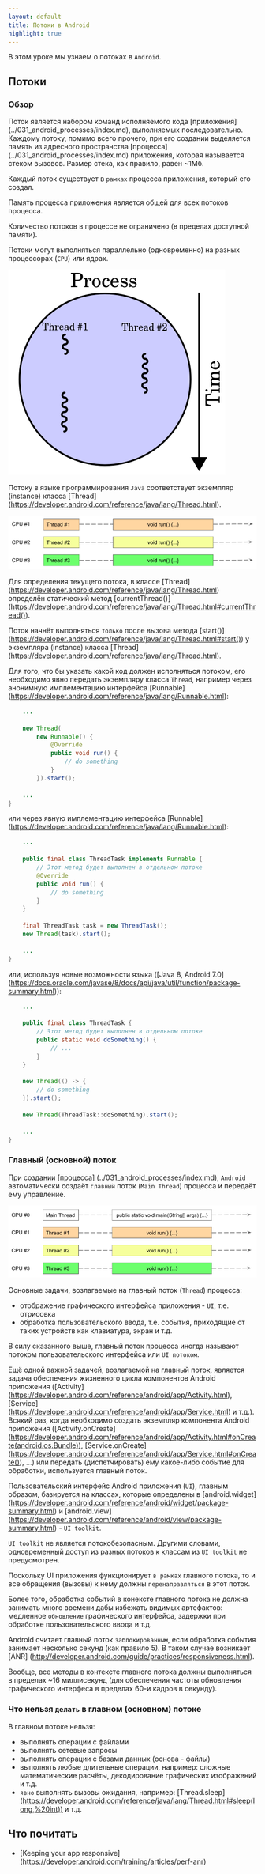 ```yaml
---
layout: default
title: Потоки в Android
highlight: true
---
```


В этом уроке мы узнаем о потоках в `Android`.

##  Потоки

### Обзор

Поток является набором команд исполняемого кода [приложения] (../031_android_processes/index.md), выполняемых последовательно. Каждому потоку, помимо всего прочего, при его создании выделяется память из адресного пространства [процесса] (../031_android_processes/index.md) приложения, которая называется стеком вызовов. Размер стека, как правило, равен ~1Мб.

Каждый поток существует в `рамках` процесса приложения, который его создал.

Память процесса приложения является общей для всех потоков процесса.

Количество потоков в процессе не ограничено (в пределах доступной памяти).

Потоки могут выполняться параллельно (одновременно) на разных процессорах (`CPU`) или ядрах.

<img src="./img/Multithreaded_process.png"/>

Потоку в языке программирования `Java` соответствует экземпляр (instance) класса [Thread] (https://developer.android.com/reference/java/lang/Thread.html).

<img src="./img/thread_cpu_1.png"/>

Для определения текущего потока, в классе [Thread] (https://developer.android.com/reference/java/lang/Thread.html) определён статический метод [currentThread()] (https://developer.android.com/reference/java/lang/Thread.html#currentThread()).

Поток начнёт выполняться `только` после вызова метода [start()] (https://developer.android.com/reference/java/lang/Thread.html#start()) у экземпляра (instance) класса [Thread] (https://developer.android.com/reference/java/lang/Thread.html).

Для того, что бы указать какой код должен исполняться потоком, его необходимо явно передать экземпляру класса `Thread`, например через анонимную имплементацию интерфейса [Runnable] (https://developer.android.com/reference/java/lang/Runnable.html):

```java
    ...

    new Thread(
        new Runnable() {
            @Override
            public void run() {
                // do something
            }
        }).start();

    ...
}
```

или через явную имплементацию интерфейса [Runnable] (https://developer.android.com/reference/java/lang/Runnable.html):

```java
    ...

    public final class ThreadTask implements Runnable {
        // Этот метод будет выполнен в отдельном потоке
        @Override
        public void run() {
            // do something
        }
    }

    final ThreadTask task = new ThreadTask();
    new Thread(task).start();

    ...
}
```

или, иcпользуя новые возможности языка ([Java 8, Android 7.0] (https://docs.oracle.com/javase/8/docs/api/java/util/function/package-summary.html)):

```java
    ...
    
    public final class ThreadTask {
        // Этот метод будет выполнен в отдельном потоке
        public static void doSomething() {
            // ...
        }
    }

    new Thread(() -> {
        // do something
    }).start();

    new Thread(ThreadTask::doSomething).start();

    ...    
}
```

### Главный (основной) поток

При создании [процесса] (../031_android_processes/index.md), `Android` автоматически создаёт `главный` поток (`Main Thread`) процесса и передаёт ему управление.

<img src="./img/thread_cpu_2.png"/>

Основные задачи, возлагаемые на главный поток (`Thread`) процесса:

- отображение графического интерфейса приложения - `UI`, т.е. отрисовка
- обработка пользовательского ввода, т.е. события, приходящие от таких устройств как клавиатура, экран и т.д.

В силу сказанного выше, главный поток процесса иногда называют потоком пользовательского интерфейса или `UI потоком`.

Ещё одной важной задачей, возлагаемой на главный поток, является задача обеспечения жизненного цикла компонентов Android приложения ([Activity] (https://developer.android.com/reference/android/app/Activity.html), [Service] (https://developer.android.com/reference/android/app/Service.html) и т.д.). Всякий раз, когда необходимо создать экземпляр компонента Android приложения ([Activity.onCreate] (https://developer.android.com/reference/android/app/Activity.html#onCreate(android.os.Bundle)), [Service.onCreate] (https://developer.android.com/reference/android/app/Service.html#onCreate()), ...) или передать (диспетчировать) ему какое-либо событие для обработки, используется главный поток.

Пользовательский интерфейс Android приложения (`UI`), главным образом, базируется на классах, которые определены в [android.widget] (https://developer.android.com/reference/android/widget/package-summary.html) и [android.view] (https://developer.android.com/reference/android/view/package-summary.html) - `UI toolkit`.

`UI toolkit` не является потокобезопасным. Другими словами, одновременный доступ из разных потоков к классам из `UI toolkit` не предусмотрен.

Поскольку UI приложения функционирует `в рамках` главного потока, то и все обращения (вызовы) к нему должны `перенаправляться` в этот поток.

Более того, обработка событий в конексте главного потока не должна занимать много времени дабы избежать видимых артефактов: медленное `обновление` графического интерфейса, задержки при обработке пользовательского ввода и т.д.

Android считает главный поток `заблокированным`, если обработка события занимает несколько секунд (как правило 5). В таком случае возникает [ANR] (http://developer.android.com/guide/practices/responsiveness.html).

Вообще, все методы в контексте главного потока должны выполняться в пределах ~16 миллисекунд (для обеспечения частоты обновления графического интерфеса в пределах 60-и кадров в секунду).

### Что нельзя `делать` в главном (основном) потоке

В главном потоке нельзя:

- выполнять операции с файлами
- выполнять сетевые запросы
- выполнять операции с базами данных (основа - файлы)
- выполнять любые длительные операции, например: сложные математические расчёты, декодирование графических изображений и т.д.
- `явно` выполнять вызовы ожидания, например: [Thread.sleep] (https://developer.android.com/reference/java/lang/Thread.html#sleep(long,%20int)) и т.д.

## Что почитать

- [Keeping your app responsive] (https://developer.android.com/training/articles/perf-anr)
